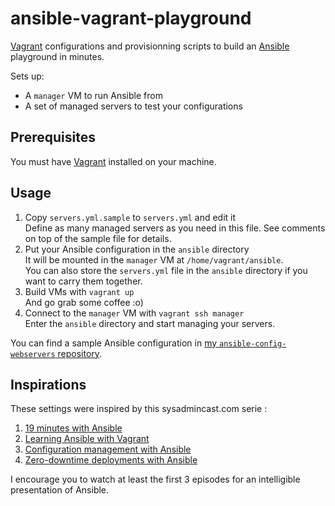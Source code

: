 # ansible-vagrant-playground

[Vagrant](https://vagrantup.com) configurations and provisionning scripts to build an [Ansible](https://www.ansible.com/) playground in minutes.

Sets up:

* A `manager` VM to run Ansible from 
* A set of managed servers to test your configurations


## Prerequisites

You must have [Vagrant](https://vagrantup.com) installed on your machine.


## Usage

1. Copy `servers.yml.sample` to `servers.yml` and edit it  
   Define as many managed servers as you need in this file. See comments on top of the sample file for details.
2. Put your Ansible configuration in the `ansible` directory  
   It will be mounted in the `manager` VM at `/home/vagrant/ansible`.  
   You can also store the `servers.yml` file in the `ansible` directory if you want to carry them together.
3. Build VMs with `vagrant up`  
   And go grab some coffee :o)
4. Connect to the `manager` VM with `vagrant ssh manager`  
   Enter the `ansible` directory and start managing your servers. 

You can find a sample Ansible configuration in [my `ansible-config-webservers` 
repository](https://github.com/gael-ian/ansible-config-webservers).

## Inspirations

These settings were inspired by this sysadmincast.com serie :

1. [19 minutes with Ansible](https://sysadmincasts.com/episodes/43-19-minutes-with-ansible-part-1-4)
2. [Learning Ansible with Vagrant](https://sysadmincasts.com/episodes/45-learning-ansible-with-vagrant-part-2-4)
3. [Configuration management with Ansible](https://sysadmincasts.com/episodes/46-configuration-management-with-ansible-part-3-4)
4. [Zero-downtime deployments with Ansible](https://sysadmincasts.com/episodes/47-zero-downtime-deployments-with-ansible-part-4-4)

I encourage you to watch at least the first 3 episodes for an intelligible presentation of Ansible.

